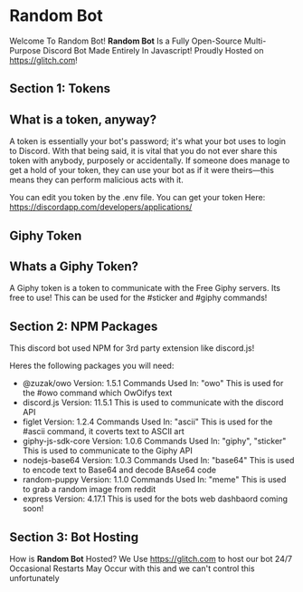   Random Bot
=================

Welcome To Random Bot!
**Random Bot** Is a Fully Open-Source Multi-Purpose Discord Bot Made Entirely In Javascript!
Proudly Hosted on https://glitch.com!


  Section 1: Tokens
------------

What is a token, anyway?
-------------------------------
A token is essentially your bot's password; it's what your bot uses to login to Discord. With that being said, it is vital that you do not ever share this token with anybody, purposely or accidentally. If someone does manage to get a hold of your token, they can use your bot as if it were theirs—this means they can perform malicious acts with it.

You can edit you token by the .env file.
You can get your token Here: https://discordapp.com/developers/applications/

Giphy Token
------------------

Whats a Giphy Token?
-------------------
A Giphy token is a token to communicate with the Free Giphy servers. Its free to use!
This can be used for the #sticker and #giphy commands!

  Section 2: NPM Packages
-----------------------
This discord bot used NPM for 3rd party extension like discord.js!

Heres the following packages you will need:
  - @zuzak/owo
      Version: 1.5.1
      Commands Used In: "owo"
      This is used for the #owo command which OwOifys text
  - discord.js
      Version: 11.5.1
      This is used to communicate with the discord API
  - figlet
      Version: 1.2.4
      Commands Used In: "ascii"
      This is used for the #ascii command, it coverts text to ASCII art
  - giphy-js-sdk-core
      Version: 1.0.6
      Commands Used In: "giphy", "sticker"
      This is used to communicate to the Giphy API
  - nodejs-base64
      Version: 1.0.3
      Commands Used In: "base64"
      This is used to encode text to Base64 and decode BAse64 code
  - random-puppy
      Version: 1.1.0
      Commands Used In: "meme"
      This is used to grab a random image from reddit
  - express
      Version: 4.17.1
      This is used for the bots web dashbaord coming soon!

  Section 3: Bot Hosting
--------------------------
How is **Random Bot** Hosted?
We Use https://glitch.com to host our bot 24/7
Occasional Restarts May Occur with this and we can't control this unfortunately
